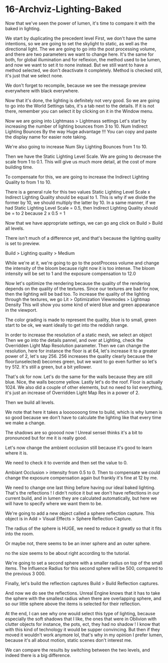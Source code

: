 # 16-Archviz-Lighting-Baked

Now that we've seen the power of lumen, it's time to compare it with the baked in lighting.

We start by duplicating the precedent level
First, we don't have the same intentions, so we are going to set the skylight to static, as well as the directional light.
The we are going to go into the post processing volume, and there are two parameters we want to change here.
It's the same for both, for global illumination and for reflexion, the method used to be lumen, and now we want to set it to none instead. But we still want to have a method selected, we don't deactivate it completely. Method is checked still, it's just that we select none.

We don't forget to recompile, because we see the message preview everywhere with black everywhere.

Now that it's done, the lighting is definitely not very good. So we are going to go into the World Settings tabs, it's a tab next to the details. If it is not there, remember you can select it by clicking on it in the Window menu.

Now we are going into Lightmass > Lightmass settings
Let's start by increasing the number of lighting bounces from 3 to 10.
Num Indirect Lighting Bounces
By the way Huge advantage !!! You can copy and paste the display name for easier note taking.

We're also going to increase Num Sky Lighting Bounces from 1 to 10.

Then we have the Static Lighting Level Scale. We are going to decrease the scale from 1 to 0.1. This will give us much more detail, at the cost of more building time.

To compensate for this, we are going to increase the Indirect Lighting Quality to from 1 to 10.

There is a general rule for this two values Static Lighting Level Scale x Indirect Lighting Quality should be equal to 1. This is why if we divide the former by 10, we should multiply the latter by 10.
In a same manner, if we had Static Lighting Level Scale = 0.5, then Indirect Lighting Quality should be = to 2 because 2 x 0.5 = 1

Now that we have appropriate settings, we can go ang click on Build > Build all levels.

There isn't much of a difference yet, and that's because the lighting quality is set to preview.

Build > Lighting quality > Medium

While we're at it, we're going to go to the postProcess volume and change the intensity of the bloom because right now it is too intense.
The bloom intensity will be set to 1 and the exposure compensation to 12.0

Now let's opitimize the rendering because the quality of the rendering depends on the quality of the textures. Since our textures are bad for now, then the lighting will be bad too. To increase the quality of the lighting through the textures, we go
Lit > Optimization Viewmodes > Lightmap Density
This will show you some kind of wierd blue and green appearance in the viewport.

The color grading is made to represent the quality, blue is to small, green start to be ok, we want ideally to get into the reddish range.

In order to increase the resolution of a static mesh, we select an object
Then we go into the details pannel, and over at Lighting, check the Overridden Light Map Resolution parameter.
Then we can change the resolution, here for instance the floor is at 64, let's increase it to a greater power of 2, let's say 256.
256 increases the quality clearly because the floor(unselected) becomes green, but we want to go even further so let's try 512.
It's still a green, but a bit yellower.

That's ok for now. Let's do the same for the walls because they are still blue.
Nice, the walls become yellow.
Lastly let's do the roof.
Floor is actually 1024.
We also did a couple of other elements, but no need to list everything, it's just an increase of Overridden Light Map Res in a power of 2.

Then we build all levels.

We note that here it takes a looooooong time to build, which is why lumen is so good because we don't have to calculate the lighting like that every time we make a change.

The shadows are so gooood now ! Unreal sensei thinks it's a bit to pronounced but for me it is really good.

Let's now change the ambient occlusion still because it's good to learn where it is.

We need to check it to override and then set the value to 0.

Ambiant Occlusion > intensity from 0.5 to 0.
Then to compensate we could change the exposure compensation again but frankly it's fine at 12 by me.

We need to change one last thing before having our ideal baked lighting.
That's the reflections ! I didn't notice it but we don't have reflections in our current build, and in lumen they are calculated automatically, but here we will have to specify where we want them to be.

We're going to add a new object called a sphere reflection capture.
This object is in Add > Visual Effects > Sphere Reflection Capture.

The radius of the sphere is HUGE, we need to reduce it greatly so that it fits into the room.

Or maybe not, there seems to be an inner sphere and an outer sphere.

no the size seems to be about right according to the tutorial.

We're going to set a second sphere with a smaller radius on top of the small items.
The Influence Radius for this second sphere will be 500, compared to the previous 3 000.

Finally, let's build the reflection captures
Build > Build Reflection captures.

And now we do see the reflections.
Unreal Engine knows that it has to take the sphere with the smallest radius when there are overlapping sphere, and so our little sphere above the items is selected for their reflection.

At the end, I can see why one would select this type of lighting, because especially the soft shadows that I like, the ones that were in Oblivion with clutter objects for instance, the pots, ect, they had no shadow ! I know that with this kind of technology it would be supper  convincing. But then if they moved it wouldn't work anymore lol, that's why in my opinion I prefer lumen, because it's all about motion, static scenes don't interest me.

We can compare the results by switching between the two levels, and indeed there is a big difference.
